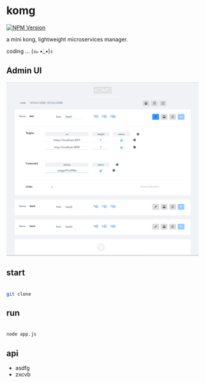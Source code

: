 # komg

[![NPM Version][npm-image]][npm-url]

a mini kong, lightweight microservices manager.

coding ... (ง๑ •̀_•́)ง


## Admin UI

![admin](./1.png)

## start

```bash

git clone

```

## run

```bash

node app.js

```



## api

 - asdfg
 - zxcvb


[npm-image]: https://img.shields.io/npm/v/komg.svg
[npm-url]: https://www.npmjs.com/package/komg